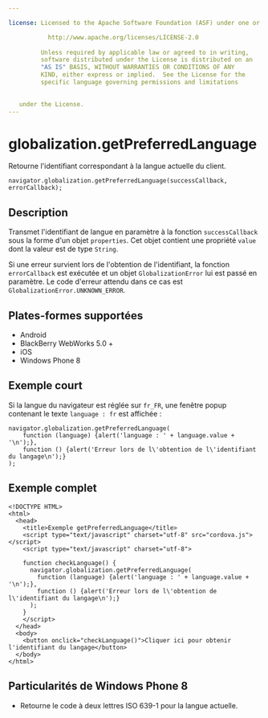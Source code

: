 ```yaml
---

license: Licensed to the Apache Software Foundation (ASF) under one or more contributor license agreements. See the NOTICE file distributed with this work for additional information regarding copyright ownership. The ASF licenses this file to you under the Apache License, Version 2.0 (the "License"); you may not use this file except in compliance with the License. You may obtain a copy of the License at

           http://www.apache.org/licenses/LICENSE-2.0
    
         Unless required by applicable law or agreed to in writing,
         software distributed under the License is distributed on an
         "AS IS" BASIS, WITHOUT WARRANTIES OR CONDITIONS OF ANY
         KIND, either express or implied.  See the License for the
         specific language governing permissions and limitations
    

   under the License.
---
```


# globalization.getPreferredLanguage

Retourne l'identifiant correspondant à la langue actuelle du client.

    navigator.globalization.getPreferredLanguage(successCallback, errorCallback);
    

## Description

Transmet l'identifiant de langue en paramètre à la fonction `successCallback` sous la forme d'un objet `properties`. Cet objet contient une propriété `value` dont la valeur est de type `String`.

Si une erreur survient lors de l'obtention de l'identifiant, la fonction `errorCallback` est exécutée et un objet `GlobalizationError` lui est passé en paramètre. Le code d'erreur attendu dans ce cas est `GlobalizationError.UNKNOWN_ERROR`.

## Plates-formes supportées

*   Android
*   BlackBerry WebWorks 5.0 +
*   iOS
*   Windows Phone 8

## Exemple court

Si la langue du navigateur est réglée sur `fr_FR`, une fenêtre popup contenant le texte `language : fr` est affichée :

    navigator.globalization.getPreferredLanguage(
        function (language) {alert('language : ' + language.value + '\n');},
        function () {alert('Erreur lors de l\'obtention de l\'identifiant du langage\n');}
    );
    

## Exemple complet

    <!DOCTYPE HTML>
    <html>
      <head>
        <title>Exemple getPreferredLanguage</title>
        <script type="text/javascript" charset="utf-8" src="cordova.js"></script>
        <script type="text/javascript" charset="utf-8">
    
        function checkLanguage() {
          navigator.globalization.getPreferredLanguage(
            function (language) {alert('language : ' + language.value + '\n');},
            function () {alert('Erreur lors de l\'obtention de l\'identifiant du langage\n');}
          );
        }
        </script>
      </head>
      <body>
        <button onclick="checkLanguage()">Cliquer ici pour obtenir l'identifiant du langage</button>
      </body>
    </html>
    

## Particularités de Windows Phone 8

*   Retourne le code à deux lettres ISO 639-1 pour la langue actuelle.